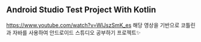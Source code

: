 ## Android Studio Test Project With Kotlin

https://www.youtube.com/watch?v=WlJszSmK_es
해당 영상을 기반으로 코틀린과 자바를 사용하여 안드로이드 스튜디오 공부하기 프로젝트✨
